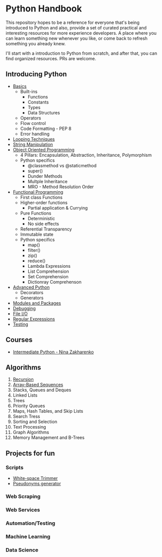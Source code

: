# Python Handbook

This repository hopes to be a reference for everyone that's being introduced to Python and also, provide a set of curated practical and interesting resources for more experience developers. A place where you can learn something new whenever you like, or come back to refresh something you already knew.

I'll start with a introduction to Python from scratch, and after that, you can find organized resources. PRs are welcome.

## Introducing Python

* [Basics](./introduction/basics)
	* Built-ins
		* Functions
		* Constants
		* Types
		* Data Structures
	* Operators
	* Flow control
	* Code Formatting - PEP 8
	* Error handling
* [Looping Techniques](./introduction/looping)
* [String Manipulation](./introduction/strings)
* [Object Oriented Programming](./introduction/oop)
	* 4 Pillars: Encapsulation, Abstraction, Inheritance, Polymorphism
	* Python specifics
		* @classmethod vs @staticmethod
		* super()
		* Dunder Methods
		* Multple Inheritance
		* MRO - Method Resolution Order
* [Functional Programming](./introduction/functional)
	* First class Functions
	* Higher-order functions
		* Partial application & Currying
	* Pure Functions
		* Deterministic 
		* No side effects
	* Referential Transparency
	* Immutable state
	* Python specifics
		* map()
		* filter()
		* zip()
		* reduce()
		* Lambda Expressions
		* List Comprehension
		* Set Comprehension
		* Dictionray Comprehenson
* [Advanced Python](./introduction/advanced)
	* Decorators
	* Generators
* [Modules and Packages](./introduction/modules)
* [Debugging](./introduction/debugging)
* [File I/O](./introduction/io)
* [Regular Expressions](./introduction/regexp)
* [Testing](./introduction/testing)

## Courses

* [Intermediate Python - Nina Zakharenko](./courses/intermediate-python)

## Algorithms

1. [Recursion](./algorithms/recursion)
2. [Array-Based Sequences](./algorithms/arrays)
3. Stacks, Queues and Deques
4. Linked Lists
5. Trees
6. Priority Queues
7. Maps, Hash Tables, and Skip Lists
8. Search Tress
9. Sorting and Selection
10. Text Processing
11. Graph Algorithms
12. Memory Management and B-Trees


## Projects for fun

### Scripts

* [White-space Trimmer](./projects/scripts/white-space-trimmer)
* [Pseudonyms generator](./projects/scripts/pseudonyms-generator)

### Web Scraping

### Web Services

### Automation/Testing

### Machine Learning

### Data Science


